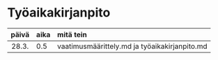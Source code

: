 # Työaikakirjanpito

| päivä | aika | mitä tein  |
| :----:|:-----| :-----|
| 28.3. | 0.5    | vaatimusmäärittely.md ja työaikakirjanpito.md |
